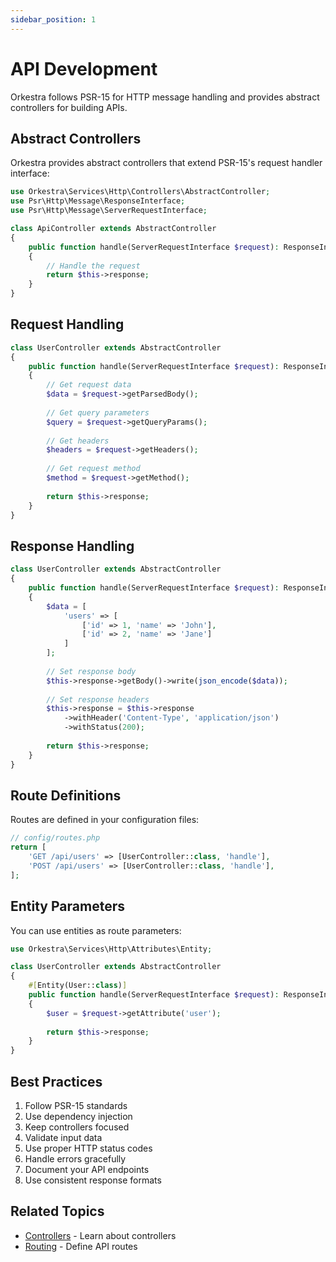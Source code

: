 ```yaml
---
sidebar_position: 1
---
```


# API Development

Orkestra follows PSR-15 for HTTP message handling and provides abstract controllers for building APIs.

## Abstract Controllers

Orkestra provides abstract controllers that extend PSR-15's request handler interface:

```php
use Orkestra\Services\Http\Controllers\AbstractController;
use Psr\Http\Message\ResponseInterface;
use Psr\Http\Message\ServerRequestInterface;

class ApiController extends AbstractController
{
    public function handle(ServerRequestInterface $request): ResponseInterface
    {
        // Handle the request
        return $this->response;
    }
}
```

## Request Handling

```php
class UserController extends AbstractController
{
    public function handle(ServerRequestInterface $request): ResponseInterface
    {
        // Get request data
        $data = $request->getParsedBody();
        
        // Get query parameters
        $query = $request->getQueryParams();
        
        // Get headers
        $headers = $request->getHeaders();
        
        // Get request method
        $method = $request->getMethod();
        
        return $this->response;
    }
}
```

## Response Handling

```php
class UserController extends AbstractController
{
    public function handle(ServerRequestInterface $request): ResponseInterface
    {
        $data = [
            'users' => [
                ['id' => 1, 'name' => 'John'],
                ['id' => 2, 'name' => 'Jane']
            ]
        ];
        
        // Set response body
        $this->response->getBody()->write(json_encode($data));
        
        // Set response headers
        $this->response = $this->response
            ->withHeader('Content-Type', 'application/json')
            ->withStatus(200);
            
        return $this->response;
    }
}
```

## Route Definitions

Routes are defined in your configuration files:

```php
// config/routes.php
return [
    'GET /api/users' => [UserController::class, 'handle'],
    'POST /api/users' => [UserController::class, 'handle'],
];
```

## Entity Parameters

You can use entities as route parameters:

```php
use Orkestra\Services\Http\Attributes\Entity;

class UserController extends AbstractController
{
    #[Entity(User::class)]
    public function handle(ServerRequestInterface $request): ResponseInterface
    {
        $user = $request->getAttribute('user');
        
        return $this->response;
    }
}
```

## Best Practices

1. Follow PSR-15 standards
2. Use dependency injection
3. Keep controllers focused
4. Validate input data
5. Use proper HTTP status codes
6. Handle errors gracefully
7. Document your API endpoints
8. Use consistent response formats

## Related Topics

- [Controllers](/docs/guides/controllers) - Learn about controllers
- [Routing](/docs/guides/routing) - Define API routes